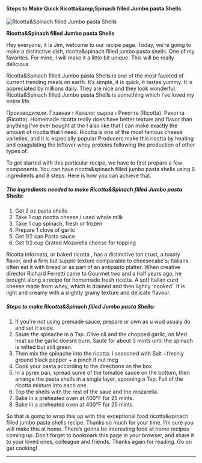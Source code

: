             

#### Steps to Make Quick Ricotta&amp;amp;Spinach filled Jumbo pasta Shells

![Ricotta&amp;Spinach filled Jumbo pasta Shells](https://img-global.cpcdn.com/recipes/6135656935849984/751x532cq70/ricottaspinach-filled-jumbo-pasta-shells-recipe-main-photo.jpg)

**Ricotta&amp;Spinach filled Jumbo pasta Shells**

Hey everyone, it is Jim, welcome to our recipe page. Today, we’re going to make a distinctive dish, ricotta&spinach filled jumbo pasta shells. One of my favorites. For mine, I will make it a little bit unique. This will be really delicious.

Ricotta&Spinach filled Jumbo pasta Shells is one of the most favored of current trending meals on earth. It’s simple, it is quick, it tastes yummy. It is appreciated by millions daily. They are nice and they look wonderful. Ricotta&Spinach filled Jumbo pasta Shells is something which I’ve loved my entire life.

Производители. Главная › Каталог сыров › Рикотта (Ricotta). Рикотта (Ricotta). Homemade ricotta really does have better texture and flavor than anything I've ever bought at the I also like that I can make exactly the amount of ricotta that I need. Ricotta is one of the most famous cheese varieties, and it is especially popular Producers make this ricotta by heating and coagulating the leftover whey proteins following the production of other types of.

To get started with this particular recipe, we have to first prepare a few components. You can have ricotta&spinach filled jumbo pasta shells using 6 ingredients and 8 steps. Here is how you can achieve that.

##### The ingredients needed to make Ricotta&Spinach filled Jumbo pasta Shells:

1.  Get 2 oz pasta shells
2.  Take 1 cup ricotta cheese,i used whole milk
3.  Take 1 cup spinach, fresh or frozen
4.  Prepare 1 clove of garlic
5.  Get 1/2 can Pasta sauce
6.  Get 1/2 cup Grated Mozarella cheese for topping

Ricotta infornata, or baked ricotta , has a distinctive tan crust, a toasty flavor, and a firm but supple texture comparable to cheesecake's; Italians often eat it with bread or as part of an antipasto platter. When creative director Richard Ferretti came to Gourmet two and a half years ago, he brought along a recipe for homemade fresh ricotta. A soft Italian curd cheese made from whey, which is drained and then lightly 'cooked'. It is light and creamy with a slightly grainy texture and delicate flavour.

##### Steps to make Ricotta&Spinach filled Jumbo pasta Shells:

1.  If you're not using premade sauce, prepare ur own as u wud usualy do and set it aside.
2.  Saute the spinache in a Tsp. Olive oil and the chopped garlic, on Med heat so the garlic doesnt burn. Saute for about 3 mints until the spinach is wilted but still green.
3.  Then mix the spinache into the ricotta. I seasoned with Salt +freshly ground black pepper + a pinch if nut meg
4.  Cook your pasta according to the directions on the box
5.  In a pyrex pan, spread some of the tomatoe sauce on the bottom, then arrange the pasta shells in a single layer, spooning a Tsp. Full of the ricotta mixture into each one.
6.  Top the shells with the rest of the saue and the mozarella.
7.  Bake in a preheated oven at 400°F for 25 mints.
8.  Bake in a preheated oven at 400°F for 25 mints.

So that is going to wrap this up with this exceptional food ricotta&spinach filled jumbo pasta shells recipe. Thanks so much for your time. I’m sure you will make this at home. There’s gonna be interesting food at home recipes coming up. Don’t forget to bookmark this page in your browser, and share it to your loved ones, colleague and friends. Thanks again for reading. Go on get cooking!

* * *